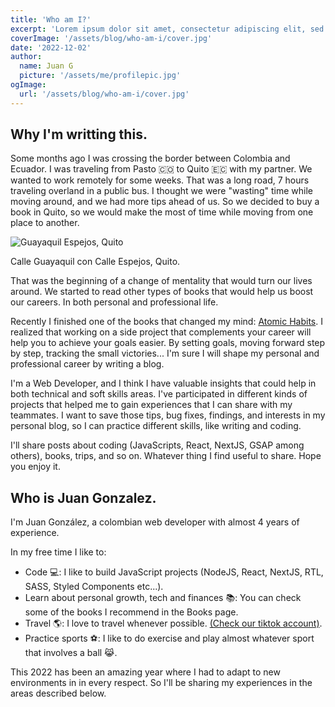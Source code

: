 ```yaml
---
title: 'Who am I?'
excerpt: 'Lorem ipsum dolor sit amet, consectetur adipiscing elit, sed do eiusmod tempor incididunt ut labore et dolore magna aliqua. Praesent elementum facilisis leo vel fringilla est ullamcorper eget. At imperdiet dui accumsan sit amet nulla facilities morbi tempus.'
coverImage: '/assets/blog/who-am-i/cover.jpg'
date: '2022-12-02'
author:
  name: Juan G
  picture: '/assets/me/profilepic.jpg'
ogImage:
  url: '/assets/blog/who-am-i/cover.jpg'
---
```


## Why I'm writting this.

Some months ago I was crossing the border between Colombia and Ecuador. I was traveling from Pasto 🇨🇴 to Quito 🇪🇨 with my partner. We wanted to work remotely for some weeks. That was a long road, 7 hours traveling overland in a public bus. I thought we were "wasting" time while moving around, and we had more tips ahead of us. So we decided to buy a book in Quito, so we would make the most of time while moving from one place to another.

![Guayaquil Espejos, Quito](/assets/blog/who-am-i/guayaquil_espejos.jpg)

Calle Guayaquil con Calle Espejos, Quito.

That was the beginning of a change of mentality that would turn our lives around. We started to read other types of books that would help us boost our careers. In both personal and professional life.

Recently I finished one of the books that changed my mind: [Atomic Habits](https://jamesclear.com/atomic-habits). I realized that working on a side project that complements your career will help you to achieve your goals easier. By setting goals, moving forward step by step, tracking the small victories... I'm sure I will shape my personal and professional career by writing a blog.

I'm a Web Developer, and I think I have valuable insights that could help in both technical and soft skills areas. I've participated in different kinds of projects that helped me to gain experiences that I can share with my teammates. I want to save those tips, bug fixes, findings, and interests in my personal blog, so I can practice different skills, like writing and coding.

I'll share posts about coding (JavaScripts, React, NextJS, GSAP among others), books, trips, and so on. Whatever thing I find useful to share. Hope you enjoy it.

## Who is Juan Gonzalez.

I'm Juan González, a colombian web developer with almost 4 years of experience.

In my free time I like to:

- Code 💻: I like to build JavaScript projects (NodeJS, React, NextJS, RTL, SASS, Styled Components etc...).
- Learn about personal growth, tech and finances 📚: You can check some of the books I recommend in the Books page.
- Travel 🌎: I love to travel whenever possible. [(Check our tiktok account)](https://www.tiktok.com/@quiro.gon).
- Practice sports ⚽️: I like to do exercise and play almost whatever sport that involves a ball 😹.

This 2022 has been an amazing year where I had to adapt to new environments in in every respect. So I'll be sharing my experiences in the areas described below.
